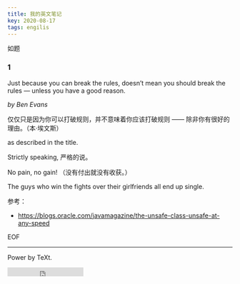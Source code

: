 ```yaml
---
title: 我的英文笔记
key: 2020-08-17
tags: engilis
---
```


如题

<!--more-->


### 1

Just because you can break the rules, doesn’t mean you should break the rules — unless you have a good reason.

<i>by Ben Evans</i>

仅仅只是因为你可以打破规则，并不意味着你应该打破规则 —— 除非你有很好的理由。（本·埃文斯）


as described in the title.

Strictly speaking, 严格的说。

No pain, no gain! （没有付出就没有收获。）


The guys who win the fights over their girlfriends all end up single.



参考：

- https://blogs.oracle.com/javamagazine/the-unsafe-class-unsafe-at-any-speed




EOF

---

Power by TeXt.

<iframe src="https://ghbtns.com/github-btn.html?user=kitian616&repo=jekyll-TeXt-theme&type=star&count=true" frameborder="0" scrolling="0" width="170px" height="20px"></iframe>





